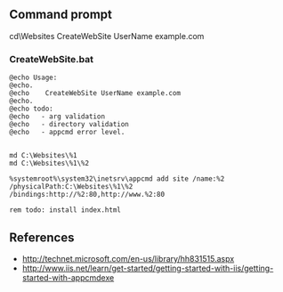 ## Command prompt

cd\Websites
CreateWebSite UserName example.com

### CreateWebSite.bat

    @echo Usage:
    @echo.
    @echo    CreateWebSite UserName example.com
    @echo.
    @echo todo:
    @echo   - arg validation
    @echo   - directory validation
    @echo   - appcmd error level.
    
    
    md C:\Websites\%1
    md C:\Websites\%1\%2
    
    %systemroot%\system32\inetsrv\appcmd add site /name:%2 /physicalPath:C:\Websites\%1\%2 /bindings:http://%2:80,http://www.%2:80
    
    rem todo: install index.html

## References

- http://technet.microsoft.com/en-us/library/hh831515.aspx
- http://www.iis.net/learn/get-started/getting-started-with-iis/getting-started-with-appcmdexe
